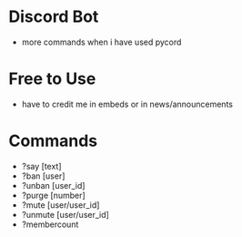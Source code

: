 # Discord Bot
- more commands when i have used pycord
# Free to Use
- have to credit me in embeds or in news/announcements
# Commands
- ?say [text]
- ?ban [user]
- ?unban [user_id]
- ?purge [number]
- ?mute [user/user_id]
- ?unmute [user/user_id]
- ?membercount 
